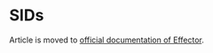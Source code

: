 # SIDs

Article is moved to [official documentation of Effector](https://effector.dev/en/explanation/sids/).
